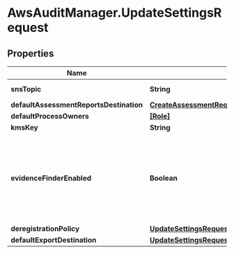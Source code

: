 # AwsAuditManager.UpdateSettingsRequest

## Properties

Name | Type | Description | Notes
------------ | ------------- | ------------- | -------------
**snsTopic** | **String** |  The Amazon Simple Notification Service (Amazon SNS) topic that Audit Manager sends notifications to.  | [optional] 
**defaultAssessmentReportsDestination** | [**CreateAssessmentRequestAssessmentReportsDestination**](CreateAssessmentRequestAssessmentReportsDestination.md) |  | [optional] 
**defaultProcessOwners** | [**[Role]**](Role.md) |  A list of the default audit owners.  | [optional] 
**kmsKey** | **String** |  The KMS key details.  | [optional] 
**evidenceFinderEnabled** | **Boolean** | &lt;p&gt;Specifies whether the evidence finder feature is enabled. Change this attribute to enable or disable evidence finder.&lt;/p&gt; &lt;important&gt; &lt;p&gt;When you use this attribute to disable evidence finder, Audit Manager deletes the event data store that’s used to query your evidence data. As a result, you can’t re-enable evidence finder and use the feature again. Your only alternative is to &lt;a href&#x3D;\&quot;https://docs.aws.amazon.com/audit-manager/latest/APIReference/API_DeregisterAccount.html\&quot;&gt;deregister&lt;/a&gt; and then &lt;a href&#x3D;\&quot;https://docs.aws.amazon.com/audit-manager/latest/APIReference/API_RegisterAccount.html\&quot;&gt;re-register&lt;/a&gt; Audit Manager. &lt;/p&gt; &lt;/important&gt; | [optional] 
**deregistrationPolicy** | [**UpdateSettingsRequestDeregistrationPolicy**](UpdateSettingsRequestDeregistrationPolicy.md) |  | [optional] 
**defaultExportDestination** | [**UpdateSettingsRequestDefaultExportDestination**](UpdateSettingsRequestDefaultExportDestination.md) |  | [optional] 


